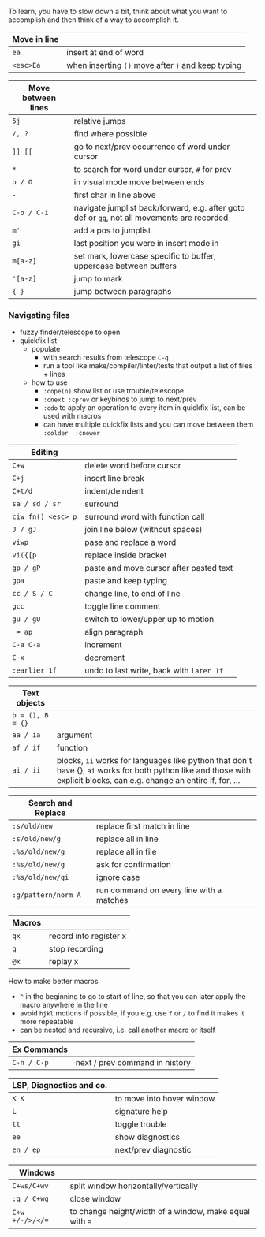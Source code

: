  To learn, you have to slow down a bit, think about what you want to accomplish and then think of a way to accomplish it.

| Move in line | |
| --- | --- |
`ea` | insert at end of word
`<esc>Ea` | when inserting `()` move after `)` and keep typing

| Move between lines | |
| --- | --- |
`5j` | relative jumps
`/, ?` | find where possible
`]] [[` | go to next/prev occurrence of word under cursor
`*` |  to search for word under cursor, `#` for prev
`o / O` | in visual mode move between ends
`-` | first char in line above
`C-o / C-i` | navigate jumplist back/forward, e.g. after goto def or `gg`, not all movements are recorded
`m'` | add a pos to jumplist
`gi` | last position you were in insert mode in
`m[a-z]` | set mark, lowercase specific to buffer, uppercase between buffers
`'[a-z]`| jump to mark
`{ }` | jump between paragraphs

### Navigating files
* fuzzy finder/telescope to open
* quickfix list
	* populate
		* with search results from telescope `C-q`
		* run a tool like make/compiler/linter/tests that output a list of files + lines
	* how to use
		* `:cope(n)` show list or use trouble/telescope
		* `:cnext :cprev` or keybinds to jump to next/prev
		* `:cdo` to apply an operation to every item in quickfix list, can be used with macros
		* can have multiple quickfix lists and you can move between them `:colder  :cnewer`
	

| Editing | |
| --- | --- |
`C+w` | delete word before cursor
`C+j` | insert line break
`C+t/d` | indent/deindent
`sa / sd / sr` | surround
`ciw fn() <esc> p`	| surround word with function call
`J / gJ` | join line below (without spaces)
`viwp` | pase and replace a word
`vi({[p` | replace inside bracket
`gp / gP` | paste and move cursor after pasted text
`gpa` | paste and keep typing
`cc / S / C` | change line, to end of line
`gcc` | toggle line comment
`gu / gU` |  switch to lower/upper up to motion
` = ap` | align paragraph
`C-a C-a` | increment
`C-x` | decrement
`:earlier 1f` | undo to last write, back with `later 1f`

| Text objects | |
| --- | --- |
`b = (), B = {}` |
`aa / ia` | argument
`af / if` | function
`ai / ii` | blocks, `ii` works for languages like python that don't have {}, `ai` works for both python like and those with explicit blocks, can e.g. change an entire if, for, ...

| Search and Replace | |
| --- | --- |
`:s/old/new` | replace first match in line
`:s/old/new/g` | replace all in line
`:%s/old/new/g` | replace all in file
`:%s/old/new/g` | ask for confirmation
`:%s/old/new/gi` | ignore case
`:g/pattern/norm A` |  run command on every line with a matches

| Macros | |
| --- | --- |
`qx` |  record into register x
`q` |  stop recording
`@x` |  replay x

How to make better macros
* `^` in the beginning to go to start of line, so that you can later apply the macro anywhere in the line
* avoid `hjkl` motions if possible, if you e.g. use `f` or `/` to find it makes it more repeatable
* can be nested and recursive, i.e. call another macro or itself

| Ex Commands | |
| --- | --- |
`C-n / C-p` | next / prev command in history

| LSP, Diagnostics and co. | |
| --- | --- |
`K K` |  to move into hover window
`L` | signature help
`tt` | toggle trouble
`ee` | show diagnostics
`en / ep` | next/prev diagnostic


| Windows | |
| --- | --- |
`C+ws/C+wv` | split window horizontally/vertically
`:q / C+wq` | close window
`C+w +/-/>/</=` | to change height/width of a window, make equal with ` = `
